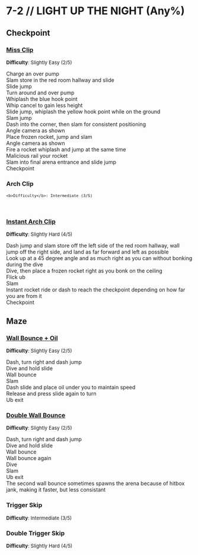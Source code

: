 # 7-2 // LIGHT UP THE NIGHT (Any%)


## Checkpoint

### [Miss Clip](https://youtu.be/JMR3vHRWvhI)
<font size="2">
    <b>Difficulty</b>: Slightly Easy (2/5)
</font> <br/> 

Charge an over pump <br/>
Slam store in the red room hallway and slide <br/>
Slide jump <br/>
Turn around and over pump <br/>
Whiplash the blue hook point <br/>
Whip cancel to gain less height <br/>
Slide jump, whiplash the yellow hook point while on the ground <br/>
Slam jump <br/>
Dash into the corner, then slam for consistent positioning <br/>
Angle camera as shown <br/>
Place frozen rocket, jump and slam <br />
Angle camera as shown <br/>
Fire a rocket whiplash and jump at the same time <br/>
Malicious rail your rocket <br/>
Slam into final arena entrance and slide jump <br/> 
Checkpoint

### Arch Clip<font size="2">
    <b>Difficulty</b>: Intermediate (3/5)
</font> <br/> 


### [Instant Arch Clip](https://youtu.be/BA3vd7XK9wY)
<font size="2">
    <b>Difficulty</b>: Slightly Hard (4/5)
</font> <br/> 

Dash jump and slam store off the left side of the red room hallway, wall jump off the right side, and land as far forward and left as possible <br/>
Look up at a 45 degree angle and as much right as you can without bonking during the dive <br/>
Dive, then place a frozen rocket right as you bonk on the ceiling <br/>
Flick ub <br/>
Slam <br/>
Instant rocket ride or dash to reach the checkpoint depending on how far you are from it <br/>
Checkpoint 

## Maze

### [Wall Bounce + Oil](https://youtu.be/nIPqwxC9qGk)
<font size="2">
    <b>Difficulty</b>: Slightly Easy (2/5)
</font> <br/> 

Dash, turn right and dash jump <br/>
Dive and hold slide <br/>
Wall bounce <br/>
Slam <br/>
Dash slide and place oil under you to maintain speed <br/>
Release and press slide again to turn <br/>
Ub exit

### [Double Wall Bounce](https://youtu.be/6gSWHYXWYC4)
<font size="2">
    <b>Difficulty</b>: Slightly Easy (2/5)
</font> <br/> 

Dash, turn right and dash jump <br/>
Dive and hold slide <br/>
Wall bounce <br/>
Wall bounce again <br/>
Dive <br/>
Slam <br/>
Ub exit <br/>
The second wall bounce sometimes spawns the arena because of hitbox jank, making it faster, but less consistant

### Trigger Skip 
<font size="2">
    <b>Difficulty</b>: Intermediate (3/5)
</font> <br/> 


### Double Trigger Skip
<font size="2">
    <b>Difficulty</b>: Slightly Hard (4/5)
</font> <br/> 
